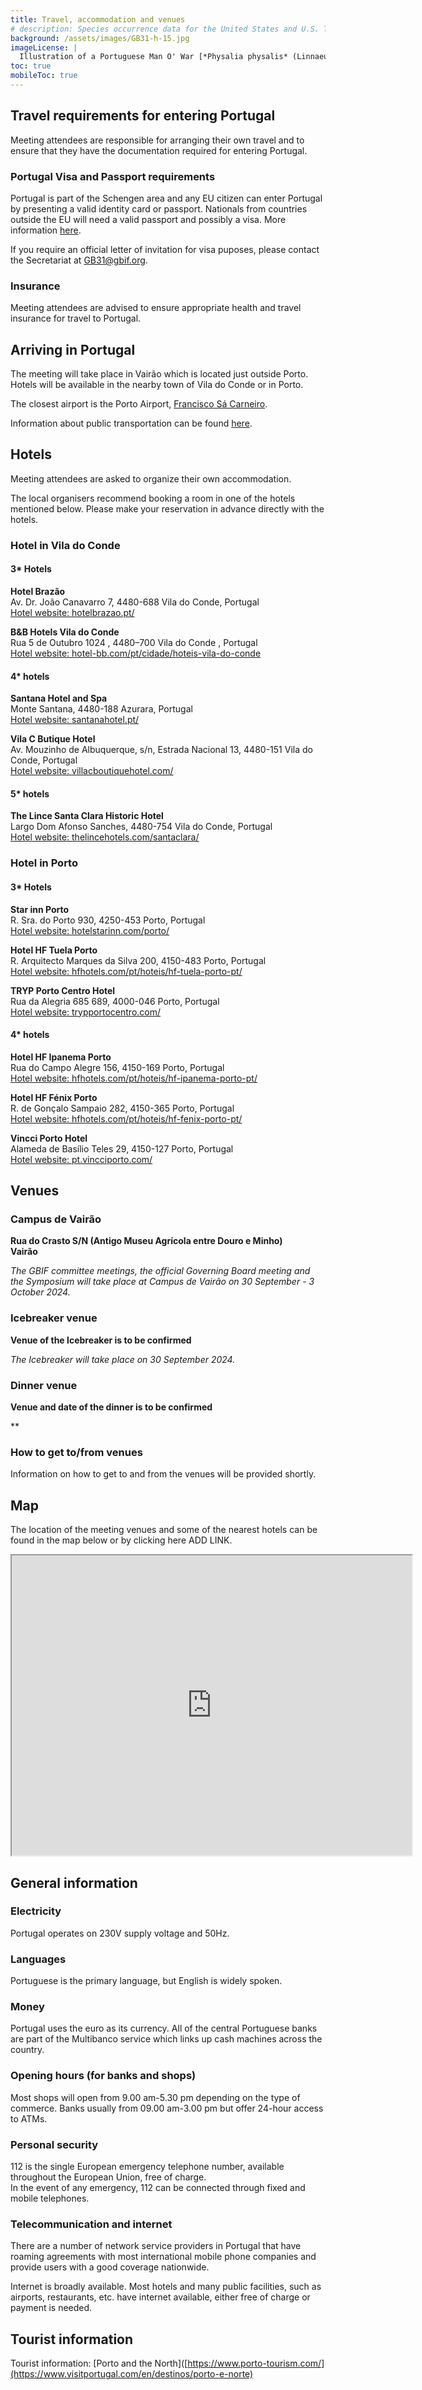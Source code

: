 ```yaml
---
title: Travel, accommodation and venues
# description: Species occurrence data for the United States and U.S. Territories.
background: /assets/images/GB31-h-15.jpg
imageLicense: |
  Illustration of a Portuguese Man O' War [*Physalia physalis* (Linnaeus, 1758).](https://www.gbif.org/species/2264734)from Manuel d'actinologie ou de zoophytologie. Paris, 1834-1836. Via the [Biodiversity Heritage Library](https://flic.kr/p/bSQdzZ)
toc: true
mobileToc: true
---
```


## Travel requirements for entering Portugal
Meeting attendees are responsible for arranging their own travel and to ensure that they have the documentation required for entering Portugal. 

### Portugal Visa and Passport requirements

Portugal is part of the Schengen area and any EU citizen can enter Portugal by presenting a valid identity card or passport. Nationals from countries outside the EU will need a valid passport and possibly a visa. More information [here](https://europa.eu/youreurope/citizens/travel/entry-exit/non-eu-nationals/index_en.htm).

If you require an official letter of invitation for visa puposes, please contact the Secretariat at [GB31@gbif.org](mailto:GB31@gbif.org). 

### Insurance
Meeting attendees are advised to ensure appropriate health and travel insurance for travel to Portugal.  

## Arriving in Portugal 

The meeting will take place in Vairão which is located just outside Porto. Hotels will be available in the nearby town of Vila do Conde or in Porto. 

The closest airport is the Porto Airport, [Francisco Sá Carneiro](https://www.aeroportoporto.pt/pt/opo/home). 

Information about public transportation can be found [here](https://www.metrodoporto.pt/pages/337).


## Hotels
Meeting attendees are asked to organize their own accommodation. 

The local organisers recommend booking a room in one of the hotels mentioned below. Please make your reservation in advance directly with the hotels.   

### Hotel in Vila do Conde

#### 3* Hotels

**Hotel Brazão**  
Av. Dr. João Canavarro 7, 4480-688 Vila do Conde, Portugal  
[Hotel website: hotelbrazao.pt/](https://www.hotelbrazao.pt/)  

**B&B Hotels Vila do Conde**  
Rua 5 de Outubro 1024 , 4480–700 Vila do Conde , Portugal  
[Hotel website: hotel-bb.com/pt/cidade/hoteis-vila-do-conde](https://www.hotel-bb.com/pt/cidade/hoteis-vila-do-conde)  
 
#### 4* hotels

**Santana Hotel and Spa**  
Monte Santana, 4480-188 Azurara, Portugal  
[Hotel website: santanahotel.pt/](https://www.santanahotel.pt/)

**Vila C Butique Hotel**  
Av. Mouzinho de Albuquerque, s/n, Estrada Nacional 13, 4480-151 Vila do Conde, Portugal  
[Hotel website: villacboutiquehotel.com/](https://www.villacboutiquehotel.com/)  
 
#### 5* hotels

**The Lince Santa Clara Historic Hotel**  
Largo Dom Afonso Sanches, 4480-754 Vila do Conde, Portugal  
[Hotel website: thelincehotels.com/santaclara/](https://thelincehotels.com/santaclara/)  

### Hotel in Porto  

#### 3* Hotels  

**Star inn Porto**  
R. Sra. do Porto 930, 4250-453 Porto, Portugal  
[Hotel website: hotelstarinn.com/porto/](https://www.hotelstarinn.com/porto/)  

**Hotel HF Tuela Porto**  
R. Arquitecto Marques da Silva 200, 4150-483 Porto, Portugal  
[Hotel website: hfhotels.com/pt/hoteis/hf-tuela-porto-pt/](https://www.hfhotels.com/pt/hoteis/hf-tuela-porto-pt/)  

**TRYP Porto Centro Hotel**  
Rua da Alegria 685 689, 4000-046 Porto, Portugal  
[Hotel website: trypportocentro.com/](https://www.trypportocentro.com/)

#### 4* hotels

**Hotel HF Ipanema Porto**  
Rua do Campo Alegre 156, 4150-169 Porto, Portugal  
[Hotel website: hfhotels.com/pt/hoteis/hf-ipanema-porto-pt/](https://www.hfhotels.com/pt/hoteis/hf-ipanema-porto-pt/)  

**Hotel HF Fénix Porto**  
R. de Gonçalo Sampaio 282, 4150-365 Porto, Portugal    
[Hotel website: hfhotels.com/pt/hoteis/hf-fenix-porto-pt/](https://www.hfhotels.com/pt/hoteis/hf-fenix-porto-pt/)  

**Vincci Porto Hotel**  
Alameda de Basílio Teles 29, 4150-127 Porto, Portugal  
[Hotel website: pt.vincciporto.com/](https://pt.vincciporto.com/)  

## Venues

### Campus de Vairão 
**Rua do Crasto S/N (Antigo Museu Agrícola entre Douro e Minho)  
Vairão**  

*The GBIF committee meetings, the official Governing Board meeting and the Symposium will take place at Campus de Vairão on 30 September - 3 October 2024.*  

### Icebreaker venue
**Venue of the Icebreaker is to be confirmed**  

*The Icebreaker will take place on 30 September 2024.*  

### Dinner venue
**Venue and date of the dinner is to be confirmed**  

**  

### How to get to/from venues

Information on how to get to and from the venues will be provided shortly. 

## Map
The location of the meeting venues and some of the nearest hotels can be found in the map below or by clicking here ADD LINK.    

<iframe src="https://www.google.com/maps/d/embed?mid=10elMgkKZAvQA2lo6P9cL1pjYGV_iOv0&hl=en&ehbc=2E312F" width="640" height="480"></iframe>


## General information

### Electricity
Portugal operates on 230V supply voltage and 50Hz.

### Languages
Portuguese is the primary language, but English is widely spoken. 

### Money 
Portugal uses the euro as its currency. All of the central Portuguese banks are part of the Multibanco service which links up cash machines across the country. 

### Opening hours (for banks and shops)
Most shops will open from 9.00 am-5.30 pm depending on the type of commerce. Banks usually from 09.00 am-3.00 pm but offer 24-hour access to ATMs.

### Personal security
112 is the single European emergency telephone number, available throughout the European Union, free of charge.  
In the event of any emergency, 112 can be connected through fixed and mobile telephones. 

### Telecommunication and internet
There are a number of network service providers in Portugal that have roaming agreements with most international mobile phone companies and provide users with a good coverage nationwide. 

Internet is broadly available. Most hotels and many public facilities, such as airports, restaurants, etc. have internet available, either free of charge or payment is needed. 

## Tourist information

Tourist information: [Porto and the North]([https://www.porto-tourism.com/](https://www.visitportugal.com/en/destinos/porto-e-norte)


